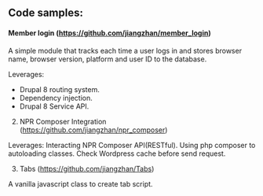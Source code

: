 ## Code samples:
#### Member login (https://github.com/jiangzhan/member_login)

A simple module that tracks each time a user logs in and stores browser name, browser version, platform and user ID to the database.
  
  Leverages:
  * Drupal 8 routing system.
  * Dependency injection.
  * Drupal 8 Service API.
  
  2. NPR Composer Integration (https://github.com/jiangzhan/npr_composer)
  
  Leverages:
    Interacting NPR Composer API(RESTful).
    Using php composer to autoloading classes.
    Check Wordpress cache before send request.
    
  3. Tabs (https://github.com/jiangzhan/Tabs)
  
  A vanilla javascript class to create tab script.
